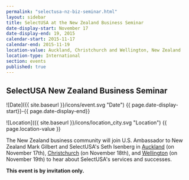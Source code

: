 ```yaml
---
permalink: "selectusa-nz-biz-seminar.html"
layout: sidebar
title: SelectUSA at the New Zealand Business Seminar
date-display-start: November 17
date-display-end: 19, 2015
calendar-start: 2015-11-17
calendar-end: 2015-11-19
location-value: Auckland, Christchurch and Wellington, New Zealand
location-type: International
section: events
published: true
---
```



## SelectUSA New Zealand Business Seminar



![Date]({{ site.baseurl }}/icons/event.svg "Date") {{ page.date-display-start}}-{{ page.date-display-end}}

![Location]({{ site.baseurl }}/icons/location_city.svg "Location") {{ page.location-value }}

The New Zealand business community will join U.S. Ambassador to New Zealand Mark Gilbert and SelectUSA's Seth Isenberg in [Auckland](http://www.amcham.co.nz/event-2065696) (on November 17th), [Christchurch](http://www.amcham.co.nz/event-2065699) (on November 18th), and [Wellington](http://www.amcham.co.nz/event-2065697) (on November 19th) to hear about SelectUSA's services and successes. 

**This event is by invitation only.**
